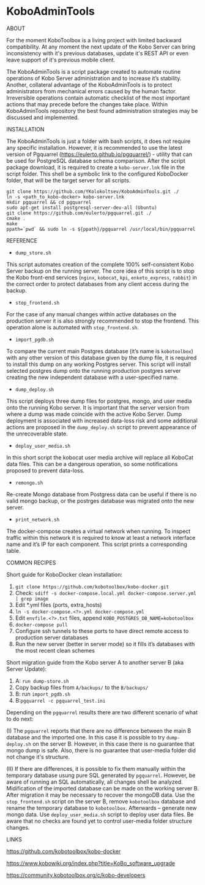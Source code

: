 # KoboAdminTools

ABOUT

For the moment KoboToolbox is a living project with limited backward compatibility. At any moment the next update of the Kobo Server can bring inconsistency with it's previous databases, update it's REST API or even leave support of it's previous mobile client.

The KoboAdminTools is a script package created to automate routine operations of Kobo Server administration and to increase it’s stability. Another, collateral advantage of the KoboAdminTools is to protect administrators from mechanical errors caused by the human factor. Irreversible operations contain automatic checklist of the most important actions that may precede before the changes take place. Within KoboAdminTools repository the best found administration strategies may be discussed and implemented.


INSTALLATION

The KoboAdminTools is just a folder with bash scripts, it does not require any specific installation. However, it is recommended to use the latest version of Pgquarrel (https://eulerto.github.io/pgquarrel/) - utility that can be used for PostgreSQL database schema comparison. After the script package download, it is required to create a `kobo-server.lnk` file in the script folder. This shell be a symbolic link to the configured KoboDocker folder, that will be the target server for all scripts.

```
git clone https://github.com/YKolokoltsev/KoboAdminTools.git ./
ln -s <path_to_kobo-docker> kobo-server.lnk
mkdir pgquarrel && cd pgquarrel
sudo apt-get install postgresql-server-dev-all (Ubuntu)
git clone https://github.com/eulerto/pgquarrel.git ./
cmake .
make
ppath=`pwd` && sudo ln -s ${ppath}/pgquarrel /usr/local/bin/pgquarrel
```


REFERENCE

- `dump_store.sh`

This script automates creation of the complete 100% self-consistent Kobo Server backup on the running server. The core idea of this script is to stop the Kobo front-end services (`nginx`, `kobocat`, `kpi`, `enketo_express`, `rabbit`) in the correct order to protect databases from any client access during the backup.

- `stop_frontend.sh`

For the case of any manual changes within active databases on the production server it is also strongly recommended to stop the frontend. This operation alone is automated with `stop_frontend.sh`.

- `import_pgdb.sh`

To compare the current main Postgres database (it’s name is `kobotoolbox`) with any other version of this database given by the dump file, it is required to install this dump on any working Postgres server. This script will install selected postgres dump onto the running production postgres server creating the new independent database with a user-specified name.

- `dump_deploy.sh`

This script deploys three dump files for postgres, mongo, and user media onto the running Kobo server. It is important that the server version
from where a dump was made coincide with the active Kobo Server. Dump deployment is associated with increased data-loss risk and some additional 
actions are proposed in the `dump_deploy.sh` script to prevent appearance of the unrecoverable state.

- `deploy_user_media.sh`

In this short script the kobocat user media archive will replace all KoboCat data files. This can be a dangerous operation, so some notifications proposed to prevent data-loss.

- `remongo.sh`

Re-create Mongo database from Postgress data can be useful if there is no valid mongo backup, or the postrges database was migrated onto the
new server.

- `print_network.sh`

The docker-compose creates a virtual network when running. To inspect traffic within this network it is required to know at least a network interface name and it’s IP for each component. This script prints a corresponding table.


COMMON RECIPES

Short guide for KoboDocker clean installation:
1. `git clone https://github.com/kobotoolbox/kobo-docker.git`
2. Check: `sdiff -s docker-compose.local.yml docker-compose.server.yml | grep image`
3. Edit *.yml files (ports, extra_hosts)
4. `ln -s docker-compose.<?>.yml docker-compose.yml`
5. Edit `envfile.<?>.txt` files, append `KOBO_POSTGRES_DB_NAME=kobotoolbox`
6. `docker-compose pull`
7. Configure ssh tunnels to these ports to have direct remote access to production server databases
8. Run the new server (better in server mode) so it fills it’s databases with the most recent clean schemes

Short migration guide from the Kobo server A to another server B (aka Server Update):
1. A: `run dump-store.sh`
2. Copy backup files from `A/backups/` to the `B/backups/`
3. B: run `import_pgdb.sh`
4. B:`pgquarrel -c pgquarrel_test.ini`

Depending on the `pgquarrel` results there are two different scenario of what to do next:

(I) The `pgquarrel` reports that there are no difference between the main B database and the imported one. In this case it is possible to try `dump-deploy.sh` on the server B. However, in this case there is no guarantee that mongo dump is safe. Also, there is no guarantee that user-media folder did not change it's structure.

(II) If there are differences, it is possible to fix them manually within the temporary database usung pure SQL generated by `pgquarrel`. However, be aware of running an SQL automatically, all changes shell be analyzed. Midification of the imported database can be made on the working server B. After migration it may be necessary to recover the mongoDB data. Use the `stop_frontend.sh` script on the server B, remove `kobotoolbox` database and rename the temporary database to `kobotoolbox`. Afterwards – generate new mongo data. Use `deploy_user_media.sh` script to deploy user data files. Be aware that no checks are found yet to control user-media folder structure changes.


LINKS

https://github.com/kobotoolbox/kobo-docker

https://www.kobowiki.org/index.php?title=KoBo_software_upgrade

https://community.kobotoolbox.org/c/kobo-developers
